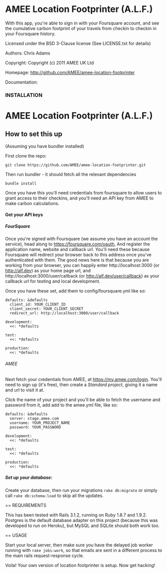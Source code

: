 # AMEE Location Footprinter (A.L.F.)

With this app, you're able to sign in with your Foursquare account, and see the cumulative carbon footprint of your travels from checkin to checkin in your Foursquare history.

Licensed under the BSD 3-Clause license (See LICENSE.txt for details)

Authors: Chris Adams

Copyright: Copyright (c) 2011 AMEE UK Ltd

Homepage: http://github.com/AMEE/amee-location-footprinter

Documentation: <DOCUMENTATION LINK>

### INSTALLATION

# AMEE Location Footprinter (A.L.F.)

## How to set this up

(Assuming you have bundler installed)

First clone the repo:

    git clone https://github.com/AMEE/amee-location-footprinter.git

Then run bundler - it should fetch all the relevant dependencies

    bundle install

Once you have this you'll need credentials from foursquare to allow users to grant access to their checkins, and you'll need an API key from AMEE to make carbon calculations.


#### Get your API keys

##### FourSquare

Once you're signed with Foursquare (we assume you have an account the service), head along to https://foursquare.com/oauth, And register the application name, website and callback url. You'll need these because Foursquare will redirect your browser back to this address once you've authenticated with them. The good news here is that because you are working from your browser, you can happily enter http://localhost:3000 (or http://alf.dev) as your home page url, and http://localhost:3000/user/callback (or http://alf.dev/user/callback) as your callback url for testing and local development.

Once you have these set, add them to config/foursquare.yml like so:

    defaults: &defaults
      client_id: YOUR_CLIENT_ID
      client_secret: YOUR_CLIENT_SECRET
      redirect_url: http://localhost:3000/user/callback

    development:
      <<: *defaults

    test:
      <<: *defaults

    production:
      <<: *defaults

###### AMEE

Next fetch your credentials from AMEE, at https://my.amee.com/login. You'll need to sign up (it's free), then create a *Standard project*, giving it a name and url to visit it at.

Click the name of your project and you'll be able to fetch the username and password from it, add add to the amee.yml file, like so:

    defaults: &defaults
      server: stage.amee.com
      username: YOUR_PROJECT_NAME
      password: YOUR_PASSWORD

    development:
      <<: *defaults

    test:
      <<: *defaults

    production:
      <<: *defaults

##### Set up your database:

Create your database, then run your migrations `rake db:migrate` or simply call `rake db:schema:load` to skip all the updates.


== REQUIREMENTS

This has been tested with Rails 3.1.2, running on Ruby 1.8.7 and 1.9.2. Postgres is the default database adapter on this project (because this was developed to run on Heroku), but MySQL and SQLite should both work too.

== USAGE

Start your local server, then make sure you have the delayed job worker running with `rake jobs:work`, so that emails are sent in a different process to the main rails request-response cycle. 

Voila! Your own version of location footprinter is setup. Now get hacking!
